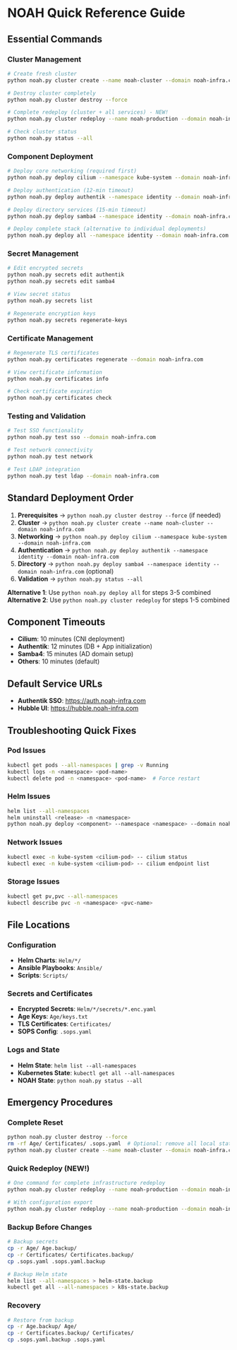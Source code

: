 # NOAH Quick Reference Guide

## Essential Commands

### Cluster Management
```bash
# Create fresh cluster
python noah.py cluster create --name noah-cluster --domain noah-infra.com

# Destroy cluster completely
python noah.py cluster destroy --force

# Complete redeploy (cluster + all services) - NEW!
python noah.py cluster redeploy --name noah-production --domain noah-infra.com

# Check cluster status
python noah.py status --all
```

### Component Deployment
```bash
# Deploy core networking (required first)
python noah.py deploy cilium --namespace kube-system --domain noah-infra.com

# Deploy authentication (12-min timeout)
python noah.py deploy authentik --namespace identity --domain noah-infra.com

# Deploy directory services (15-min timeout)
python noah.py deploy samba4 --namespace identity --domain noah-infra.com

# Deploy complete stack (alternative to individual deployments)
python noah.py deploy all --namespace identity --domain noah-infra.com
```

### Secret Management
```bash
# Edit encrypted secrets
python noah.py secrets edit authentik
python noah.py secrets edit samba4

# View secret status
python noah.py secrets list

# Regenerate encryption keys
python noah.py secrets regenerate-keys
```

### Certificate Management
```bash
# Regenerate TLS certificates
python noah.py certificates regenerate --domain noah-infra.com

# View certificate information
python noah.py certificates info

# Check certificate expiration
python noah.py certificates check
```

### Testing and Validation
```bash
# Test SSO functionality
python noah.py test sso --domain noah-infra.com

# Test network connectivity
python noah.py test network

# Test LDAP integration
python noah.py test ldap --domain noah-infra.com
```

## Standard Deployment Order

1. **Prerequisites** → `python noah.py cluster destroy --force` (if needed)
2. **Cluster** → `python noah.py cluster create --name noah-cluster --domain noah-infra.com`
3. **Networking** → `python noah.py deploy cilium --namespace kube-system --domain noah-infra.com`
4. **Authentication** → `python noah.py deploy authentik --namespace identity --domain noah-infra.com`
5. **Directory** → `python noah.py deploy samba4 --namespace identity --domain noah-infra.com` (optional)
6. **Validation** → `python noah.py status --all`

**Alternative 1**: Use `python noah.py deploy all` for steps 3-5 combined
**Alternative 2**: Use `python noah.py cluster redeploy` for steps 1-5 combined

## Component Timeouts

- **Cilium**: 10 minutes (CNI deployment)
- **Authentik**: 12 minutes (DB + App initialization)
- **Samba4**: 15 minutes (AD domain setup)
- **Others**: 10 minutes (default)

## Default Service URLs

- **Authentik SSO**: https://auth.noah-infra.com
- **Hubble UI**: https://hubble.noah-infra.com

## Troubleshooting Quick Fixes

### Pod Issues
```bash
kubectl get pods --all-namespaces | grep -v Running
kubectl logs -n <namespace> <pod-name>
kubectl delete pod -n <namespace> <pod-name>  # Force restart
```

### Helm Issues
```bash
helm list --all-namespaces
helm uninstall <release> -n <namespace>
python noah.py deploy <component> --namespace <namespace> --domain noah-infra.com
```

### Network Issues
```bash
kubectl exec -n kube-system <cilium-pod> -- cilium status
kubectl exec -n kube-system <cilium-pod> -- cilium endpoint list
```

### Storage Issues
```bash
kubectl get pv,pvc --all-namespaces
kubectl describe pvc -n <namespace> <pvc-name>
```

## File Locations

### Configuration
- **Helm Charts**: `Helm/*/`
- **Ansible Playbooks**: `Ansible/`
- **Scripts**: `Scripts/`

### Secrets and Certificates
- **Encrypted Secrets**: `Helm/*/secrets/*.enc.yaml`
- **Age Keys**: `Age/keys.txt`
- **TLS Certificates**: `Certificates/`
- **SOPS Config**: `.sops.yaml`

### Logs and State
- **Helm State**: `helm list --all-namespaces`
- **Kubernetes State**: `kubectl get all --all-namespaces`
- **NOAH State**: `python noah.py status --all`

## Emergency Procedures

### Complete Reset
```bash
python noah.py cluster destroy --force
rm -rf Age/ Certificates/ .sops.yaml  # Optional: remove all local state
python noah.py cluster create --name noah-cluster --domain noah-infra.com
```

### Quick Redeploy (NEW!)
```bash
# One command for complete infrastructure redeploy
python noah.py cluster redeploy --name noah-production --domain noah-infra.com --force

# With configuration export
python noah.py cluster redeploy --name noah-production --domain noah-infra.com --config-file redeploy-config.yaml
```

### Backup Before Changes
```bash
# Backup secrets
cp -r Age/ Age.backup/
cp -r Certificates/ Certificates.backup/
cp .sops.yaml .sops.yaml.backup

# Backup Helm state
helm list --all-namespaces > helm-state.backup
kubectl get all --all-namespaces > k8s-state.backup
```

### Recovery
```bash
# Restore from backup
cp -r Age.backup/ Age/
cp -r Certificates.backup/ Certificates/
cp .sops.yaml.backup .sops.yaml
```
